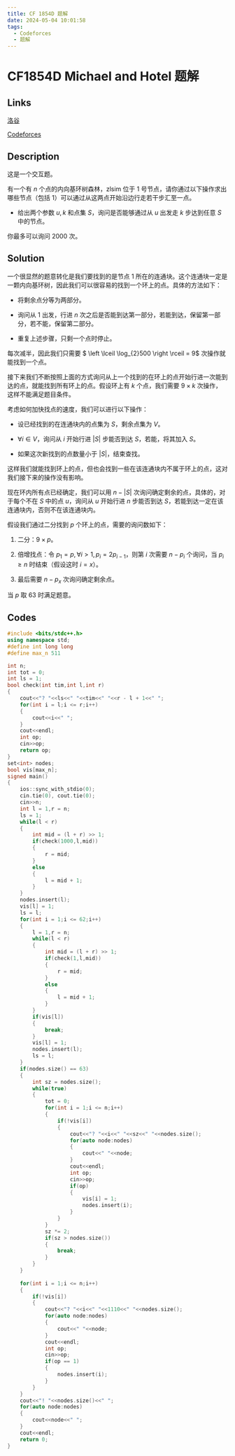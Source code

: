 ```yaml
---
title: CF 1854D 题解
date: 2024-05-04 10:01:58
tags:
  - Codeforces
  - 题解
---
```

<!---->
<!--more-->

# CF1854D Michael and Hotel 题解

## Links

[洛谷](https://www.luogu.com.cn/problem/CF1854D)

[Codeforces](https://codeforces.com/problemset/problem/1854/D)

## Description

这是一个交互题。

有一个有 $n$ 个点的内向基环树森林，zlsim 位于 $1$ 号节点，请你通过以下操作求出哪些节点（包括 $1$）可以通过从这两点开始沿边行走若干步汇至一点。

- 给出两个参数 $u,k$ 和点集 $S$，询问是否能够通过从 $u$ 出发走 $k$ 步达到任意 $S$ 中的节点。

你最多可以询问 $2000$ 次。

## Solution

一个很显然的题意转化是我们要找到的是节点 $1$ 所在的连通块。这个连通块一定是一颗内向基环树，因此我们可以很容易的找到一个环上的点。具体的方法如下：

- 将剩余点分等为两部分。
  
- 询问从 $1$ 出发，行进 $n$ 次之后是否能到达第一部分，若能到达，保留第一部分，若不能，保留第二部分。
  
- 重复上述步骤，只剩一个点时停止。

每次减半，因此我们只需要 $ \left \lceil \log_{2}500  \right \rceil = 9$ 次操作就能找到一个点。

接下来我们不断按照上面的方式询问从上一个找到的在环上的点开始行进一次能到达的点，就能找到所有环上的点。假设环上有 $k$ 个点，我们需要 $9\times k$ 次操作，这样不能满足题目条件。

考虑如何加快找点的速度，我们可以进行以下操作：

- 设已经找到的在连通块内的点集为 $S$，剩余点集为 $V$。
  
- $\forall i \in V$，询问从 $i$ 开始行进 $|S|$ 步能否到达 $S$，若能，将其加入 $S$。
  
- 如果这次新找到的点数量小于 $|S|$，结束查找。

这样我们就能找到环上的点，但也会找到一些在该连通块内不属于环上的点，这对我们接下来的操作没有影响。

现在环内所有点已经确定，我们可以用 $n - |S|$ 次询问确定剩余的点，具体的，对于每个不在 $S$ 中的点 $u$，询问从 $u$ 开始行进 $n$ 步能否到达 $S$，若能到达一定在该连通块内，否则不在该连通块内。

假设我们通过二分找到 $p$ 个环上的点，需要的询问数如下：

1. 二分：$9 \times p$。

2. 倍增找点：令 $p_{1} = p, \forall i > 1,p_{i} = 2 p_{i - 1}$，则第 $i$ 次需要 $n - p_{i}$ 个询问，当 $p_{i} \ge n$ 时结束（假设这时 $i = x$）。

3. 最后需要 $n - p_{x}$ 次询问确定剩余点。

当 $p$ 取 $63$ 时满足题意。

## Codes

```cpp
#include <bits/stdc++.h>
using namespace std;
#define int long long
#define max_n 511

int n;
int tot = 0;
int ls = 1;
bool check(int tim,int l,int r)
{
    cout<<"? "<<ls<<" "<<tim<<" "<<r - l + 1<<" ";
    for(int i = l;i <= r;i++)
    {
        cout<<i<<" ";
    }
    cout<<endl;
    int op;
    cin>>op;
    return op;
}
set<int> nodes;
bool vis[max_n];
signed main()
{
    ios::sync_with_stdio(0);
	cin.tie(0), cout.tie(0);
    cin>>n;
    int l = 1,r = n;
    ls = 1;
    while(l < r)
    {
        int mid = (l + r) >> 1;
        if(check(1000,l,mid))
        {
            r = mid;
        }
        else
        {
            l = mid + 1;
        }
    }
    nodes.insert(l);
    vis[l] = 1;
    ls = l;
    for(int i = 1;i <= 62;i++)
    {
        l = 1,r = n;
        while(l < r)
        {
            int mid = (l + r) >> 1;
            if(check(1,l,mid))
            {
                r = mid;
            }
            else
            {
                l = mid + 1;
            }
        }
        if(vis[l])
        {
            break;
        }
        vis[l] = 1;
        nodes.insert(l);
        ls = l;
    }    
    if(nodes.size() == 63)
    {
        int sz = nodes.size(); 
        while(true)
        {
            tot = 0;
            for(int i = 1;i <= n;i++)
            {
                if(!vis[i])
                {
                    cout<<"? "<<i<<" "<<sz<<" "<<nodes.size();
                    for(auto node:nodes)
                    {
                        cout<<" "<<node;
                    }
                    cout<<endl;
                    int op;
                    cin>>op;
                    if(op)
                    {
                        vis[i] = 1;
                        nodes.insert(i);
                    }
                }
            }
            sz *= 2;
            if(sz > nodes.size())
            {
                break;
            }
        }
    }
    
    for(int i = 1;i <= n;i++)
    {
        if(!vis[i])
        {
            cout<<"? "<<i<<" "<<1110<<" "<<nodes.size();
            for(auto node:nodes)
            {
                cout<<" "<<node;
            }
            cout<<endl;
            int op;
            cin>>op;
            if(op == 1)
            {
                nodes.insert(i);
            }
        }
    }
    cout<<"! "<<nodes.size()<<" ";
    for(auto node:nodes)
    {
        cout<<node<<" ";
    }
    cout<<endl;
    return 0;
}
```
